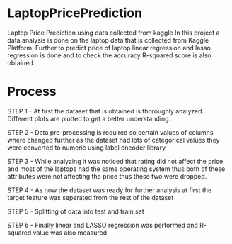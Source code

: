 # LaptopPricePrediction
Laptop Price Prediction using data collected from kaggle
In this project a data analysis is done on the laptop data that is collected from Kaggle Platform. Further to predict price of laptop linear regression and lasso regression is done and to check the accuracy R-squared score is also obtained.
# Process 
STEP 1 - At first the dataset that is obtained is thoroughly analyzed. Different plots are plotted to get a better understanding.

STEP 2 - Data pre-processing is required so certain values of columns where changed further as the dataset had lots of categorical values they were converted to numeric using label encoder library

STEP 3 - While analyzing it was noticed that rating did not affect the price and most of the laptops had the same operating system thus both of these attributes were not affecting the price thus these two were dropped.

STEP 4 - As now the dataset was ready for further analysis at first the target feature was seperated from the rest of the dataset

STEP 5 - Splitting of data into test and train set

STEP 6 - Finally linear and LASSO regression was performed and R-squared value was also measured


